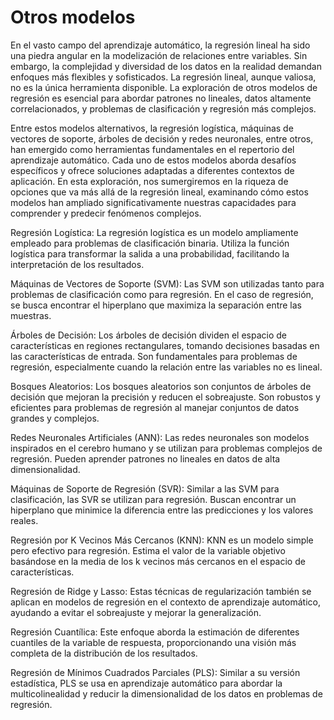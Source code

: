 
# Otros modelos
En el vasto campo del aprendizaje automático, la regresión lineal ha sido una piedra angular en la modelización de relaciones entre variables. Sin embargo, la complejidad y diversidad de los datos en la realidad demandan enfoques más flexibles y sofisticados. La regresión lineal, aunque valiosa, no es la única herramienta disponible. La exploración de otros modelos de regresión es esencial para abordar patrones no lineales, datos altamente correlacionados, y problemas de clasificación y regresión más complejos.

Entre estos modelos alternativos, la regresión logística, máquinas de vectores de soporte, árboles de decisión y redes neuronales, entre otros, han emergido como herramientas fundamentales en el repertorio del aprendizaje automático. Cada uno de estos modelos aborda desafíos específicos y ofrece soluciones adaptadas a diferentes contextos de aplicación. En esta exploración, nos sumergiremos en la riqueza de opciones que va más allá de la regresión lineal, examinando cómo estos modelos han ampliado significativamente nuestras capacidades para comprender y predecir fenómenos complejos.

Regresión Logística:
La regresión logística es un modelo ampliamente empleado para problemas de clasificación binaria. Utiliza la función logística para transformar la salida a una probabilidad, facilitando la interpretación de los resultados.

Máquinas de Vectores de Soporte (SVM):
Las SVM son utilizadas tanto para problemas de clasificación como para regresión. En el caso de regresión, se busca encontrar el hiperplano que maximiza la separación entre las muestras.

Árboles de Decisión:
Los árboles de decisión dividen el espacio de características en regiones rectangulares, tomando decisiones basadas en las características de entrada. Son fundamentales para problemas de regresión, especialmente cuando la relación entre las variables no es lineal.

Bosques Aleatorios:
Los bosques aleatorios son conjuntos de árboles de decisión que mejoran la precisión y reducen el sobreajuste. Son robustos y eficientes para problemas de regresión al manejar conjuntos de datos grandes y complejos.

Redes Neuronales Artificiales (ANN):
Las redes neuronales son modelos inspirados en el cerebro humano y se utilizan para problemas complejos de regresión. Pueden aprender patrones no lineales en datos de alta dimensionalidad.

Máquinas de Soporte de Regresión (SVR):
Similar a las SVM para clasificación, las SVR se utilizan para regresión. Buscan encontrar un hiperplano que minimice la diferencia entre las predicciones y los valores reales.

Regresión por K Vecinos Más Cercanos (KNN):
KNN es un modelo simple pero efectivo para regresión. Estima el valor de la variable objetivo basándose en la media de los k vecinos más cercanos en el espacio de características.

Regresión de Ridge y Lasso:
Estas técnicas de regularización también se aplican en modelos de regresión en el contexto de aprendizaje automático, ayudando a evitar el sobreajuste y mejorar la generalización.

Regresión Cuantílica:
Este enfoque aborda la estimación de diferentes cuantiles de la variable de respuesta, proporcionando una visión más completa de la distribución de los resultados.

Regresión de Mínimos Cuadrados Parciales (PLS):
Similar a su versión estadística, PLS se usa en aprendizaje automático para abordar la multicolinealidad y reducir la dimensionalidad de los datos en problemas de regresión.

